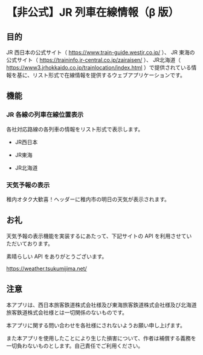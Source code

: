 # 【非公式】JR 列車在線情報（β 版）

## 目的

JR 西日本の公式サイト（ https://www.train-guide.westjr.co.jp/ ）、 JR 東海の公式サイト（ https://traininfo.jr-central.co.jp/zairaisen/ ）、 JR北海道（ https://www3.jrhokkaido.co.jp/trainlocation/index.html ）で提供されている情報を基に、リスト形式で在線情報を提供するウェブアプリケーションです。

## 機能

### JR 各線の列車在線位置表示

各社対応路線の各列車の情報をリスト形式で表示します。

- JR西日本

- JR東海

- JR北海道

### 天気予報の表示

稚内オタク大歓喜！ヘッダーに稚内市の明日の天気が表示されます。

## お礼

天気予報の表示機能を実装するにあたって、下記サイトの API を利用させていただいております。

素晴らしい API をありがとうございます。

https://weather.tsukumijima.net/

## 注意

本アプリは、西日本旅客鉄道株式会社様及び東海旅客鉄道株式会社様及び北海道旅客鉄道株式会社様とは一切関係のないものです。

本アプリに関する問い合わせを各社様にされないようお願い申し上げます。

また本アプリを使用したことにより生じた損害について、作者は補償する義務を一切負わないものとします。自己責任でご利用ください。
